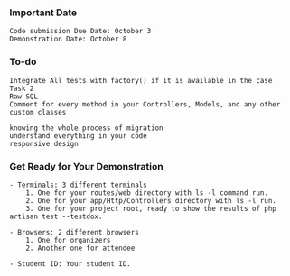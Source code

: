 ### Important Date
    Code submission Due Date: October 3
    Demonstration Date: October 8

### To-do
    Integrate All tests with factory() if it is available in the case              
    Task 2
    Raw SQL
    Comment for every method in your Controllers, Models, and any other 
    custom classes

    knowing the whole process of migration
    understand everything in your code
    responsive design

### Get Ready for Your Demonstration

    - Terminals: 3 different terminals
        1. One for your routes/web directory with ls -l command run.
        2. One for your app/Http/Controllers directory with ls -l run.
        3. One for your project root, ready to show the results of php artisan test --testdox.

    - Browsers: 2 different browsers
        1. One for organizers
        2. Another one for attendee

    - Student ID: Your student ID.

